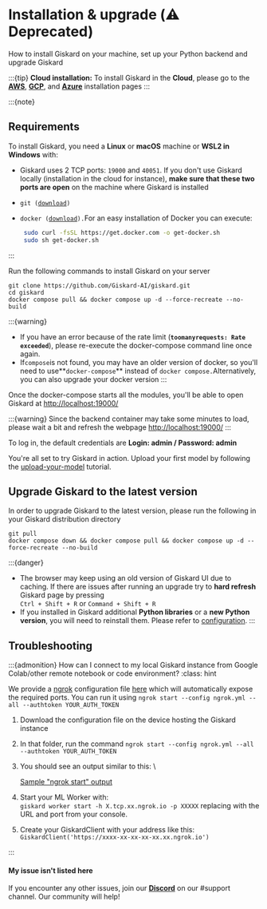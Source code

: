 # Installation & upgrade (⚠️ Deprecated)
How to install Giskard on your machine, set up your Python backend and upgrade Giskard

:::{tip}
**Cloud installation:** To install Giskard in the **Cloud**, please go to the [**AWS**](installation-in-aws.md), [**GCP**](installation-in-gcp.md), and [**Azure**](installation-in-azure.md) installation pages&#x20;
:::

:::{note}
## Requirements

To install Giskard, you need a **Linux** or **macOS** machine or **WSL2 in Windows** with:

* Giskard uses 2 TCP ports: `19000` and `40051`. If you don't use Giskard locally (installation in the cloud for instance), **make sure that these two ports are open** on the machine where Giskard is installed
* `git (`[`download`](https://git-scm.com/book/en/v2/Getting-Started-Installing-Git)`)`
*   `docker (`[`download`](https://docs.docker.com/engine/install/debian/)`).`For an easy installation of Docker you can execute:&#x20;

    ```bash
     sudo curl -fsSL https://get.docker.com -o get-docker.sh
     sudo sh get-docker.sh
    ```
:::

Run the following commands to install Giskard on your server

```shell
git clone https://github.com/Giskard-AI/giskard.git
cd giskard
docker compose pull && docker compose up -d --force-recreate --no-build
```

:::{warning}
* If you have an error because of the rate limit (**`toomanyrequests: Rate exceeded`**), please re-execute the docker-compose command line once again.
* If`compose`is not found, you may have an older version of docker, so you'll need to use**`docker-compose`** instead of `docker compose.`Alternatively, you can also upgrade your docker version
:::

Once the docker-compose starts all the modules, you'll be able to open Giskard at [http://localhost:19000/](http://localhost:19000/)

:::{warning}
Since the backend container may take some minutes to load, please wait a bit and refresh the webpage [http://localhost:19000/](http://localhost:19000/)
:::

To log in, the default credentials are **Login: admin / Password: admin**

You're all set to try Giskard in action. Upload your first model by following the [upload-your-model](../upload-your-model-deprecated/ "mention") tutorial.

## Upgrade Giskard to the latest version

In order to upgrade Giskard to the latest version, please run the following in your Giskard distribution directory

```shell
git pull
docker compose down && docker compose pull && docker compose up -d --force-recreate --no-build
```

:::{danger}
* The browser may keep using an old version of Giskard UI due to caching. If there are issues after running an upgrade try to **hard refresh** Giskard page by pressing\
  `Ctrl + Shift + R` or  `Command + Shift + R`&#x20;
* If you installed in Giskard additional **Python libraries** or a **new Python version**, you will need to reinstall them. Please refer to [configuration](../../configuration.md).
:::

## Troubleshooting

:::{admonition} How can I connect to my local Giskard instance from Google Colab/other remote notebook or code environment?
:class: hint

We provide a [ngrok](https://ngrok.com/) configuration file [here](https://github.com/Giskard-AI/giskard/blob/main/scripts/ngrok.yml) which will automatically expose the required ports. You can run it using `ngrok start --config ngrok.yml --all --authtoken YOUR_AUTH_TOKEN`

1. Download the configuration file on the device hosting the Giskard instance
2. In that folder, run the command `ngrok start --config ngrok.yml --all --authtoken YOUR_AUTH_TOKEN`
3.  You should see an output similar to this: \

    [Sample "ngrok start" output](<../../assets/image_(1)_(1).png>)

4. Start your ML Worker with:\
   `giskard worker start -h X.tcp.xx.ngrok.io -p XXXXX` replacing with the URL and port from your console.
5. Create your GiskardClient with your address like this:\
   `GiskardClient('https://xxxx-xx-xx-xx-xx.xx.ngrok.io')`

:::

#### My issue isn't listed here

If you encounter any other issues, join our [**Discord**](https://discord.gg/fkv7CAr3FE) on our #support channel. Our community will help!&#x20;
